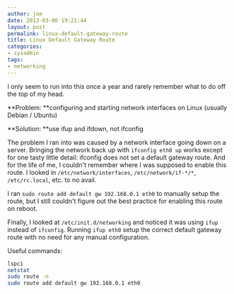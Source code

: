 ```yaml
---
author: joe
date: 2013-03-06 19:21:44
layout: post
permalink: linux-default-gateway-route
title: Linux Default Gateway Route
categories:
- sysadmin
tags:
- networking
---
```


I only seem to run into this once a year and rarely remember what to do off the top of my head.

**Problem: **configuring and starting network interfaces on Linux (usually Debian / Ubuntu)

**Solution: **use ifup and ifdown, not ifconfig

The problem I ran into was caused by a network interface going down on a server. Bringing the network back up with `ifconfig eth0 up` works except for one tasty little detail: ifconfig does not set a default gateway route. And for the life of me, I couldn't remember where I was supposed to enable this route. I looked in `/etc/network/interfaces`, `/etc/network/if-*/*`, `/etc/rc.local`, etc. to no avail.

I ran `sudo route add default gw 192.168.0.1 eth0` to manually setup the route, but I still couldn't figure out the best practice for enabling this route on reboot.

Finally, I looked at `/etc/init.d/networking` and noticed it was using `ifup` instead of `ifconfig`. Running `ifup eth0` setup the correct default gateway route with no need for any manual configuration.

Useful commands:

```bash
lspci
netstat
sudo route -n
sudo route add default gw 192.168.0.1 eth0
```
